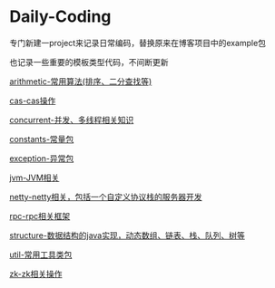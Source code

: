# Daily-Coding

专门新建一project来记录日常编码，替换原来在博客项目中的example包

也记录一些重要的模板类型代码，不间断更新


[arithmetic-常用算法(排序、二分查找等)](https://github.com/k42jc/Daily_Coding/tree/master/src/main/java/com/lxd/practice/arithmetic)

[cas-cas操作](https://github.com/k42jc/Daily_Coding/tree/master/src/main/java/com/lxd/practice/cas)

[concurrent-并发、多线程相关知识](https://github.com/k42jc/Daily_Coding/tree/master/src/main/java/com/lxd/practice/concurrent)

[constants-常量包](https://github.com/k42jc/Daily_Coding/tree/master/src/main/java/com/lxd/practice/constants)

[exception-异常包](https://github.com/k42jc/Daily_Coding/tree/master/src/main/java/com/lxd/practice/exception)

[jvm-JVM相关](https://github.com/k42jc/Daily_Coding/tree/master/src/main/java/com/lxd/practice/jvm)

[netty-netty相关，包括一个自定义协议栈的服务器开发](https://github.com/k42jc/Daily_Coding/tree/master/src/main/java/com/lxd/practice/netty)

[rpc-rpc相关框架](https://github.com/k42jc/Daily_Coding/tree/master/src/main/java/com/lxd/practice/rpc)

[structure-数据结构的java实现，动态数组、链表、栈、队列、树等](https://github.com/k42jc/Daily_Coding/tree/master/src/main/java/com/lxd/practice/structure)

[util-常用工具类包](https://github.com/k42jc/Daily_Coding/tree/master/src/main/java/com/lxd/practice/util)

[zk-zk相关操作](https://github.com/k42jc/Daily_Coding/tree/master/src/main/java/com/lxd/practice/zk)
